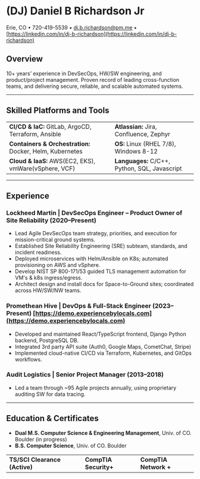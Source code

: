 # (DJ) Daniel B Richardson Jr

Erie, CO • 720-419-5539 • [dj.b.richardson@pm.me](mailto:dj.b.richardson@pm.me) • [https://linkedin.com/in/dj-b-richardson](https://linkedin.com/in/dj-b-richardson)

## Overview

10+ years’ experience in DevSecOps, HW/SW engineering, and product/project management. Proven record of leading cross-function teams, and delivering secure, reliable, and scalable automated systems.

---

## Skilled Platforms and Tools

|                                  |                  |
|------------------------------------------------------|---------------------------------------|
| **CI/CD & IaC:** GitLab, ArgoCD, Terraform, Ansible  | **Atlassian:** Jira, Confluence, Zephyr      |
| **Containers & Orchestration:** Docker, Helm, Kubernetes | **OS:** Linux (RHEL 7/8), Windows 8-12|
| **Cloud & IaaS:** AWS(EC2, EKS), vmWare(vSphere, VCF)  | **Languages:** C/C++, Python, SQL, Javascript          |

---

## Experience

### Lockheed Martin | DevSecOps Engineer – Product Owner of Site Reliability (2020–Present)

- Lead Agile DevSecOps team strategy, priorities, and execution for mission-critical ground systems.  
- Established Site Reliability Engineering (SRE) subteam, standards, and incident readiness.  
- Deployed microservices with Helm/Ansible on K8s; automated provisioning on AWS and vSphere.  
- Develop NIST SP 800-171/53 guided TLS management automation for VM's & k8s ingress/egress.
- Architect design and install docs for Space-to-Ground sites; coordinated across HW/SW/NW teams.

### Promethean Hive | DevOps & Full-Stack Engineer (2023–Present) [https://demo.experiencebylocals.com](https://demo.experiencebylocals.com)

- Developed and maintained React/TypeScript frontend, Django Python backend, PostgreSQL DB.
- Integrated 3rd party API suite (Auth0, Google Maps, CometChat, Stripe)
- Implemented cloud-native CI/CD via Terraform, Kubernetes, and GitOps workflows.  

### Audit Logistics | Senior Project Manager (2013–2018)

- Led a team through ~95 Agile projects annually, using proprietary auditing SW for data tracing.

---

## Education & Certificates

- **Dual M.S. Computer Science & Engineering Management**, Univ. of CO. Boulder (in progress)
- **B.S. Computer Science**, Univ. of CO. Boulder

| | | | |
|-|-|-|-|
|**TS/SCI Clearance (Active)**|  |**CompTIA Security+** | **CompTIA Network +** |
